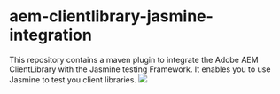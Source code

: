 aem-clientlibrary-jasmine-integration
====================================

This repository contains a maven plugin to integrate the Adobe AEM ClientLibrary with the Jasmine testing Framework.
It enables you to use Jasmine to test you client libraries.
<img src="https://travis-ci.org/insideaem/aem-jasmine-maven-plugin.png?branch=master" border="0"/>
